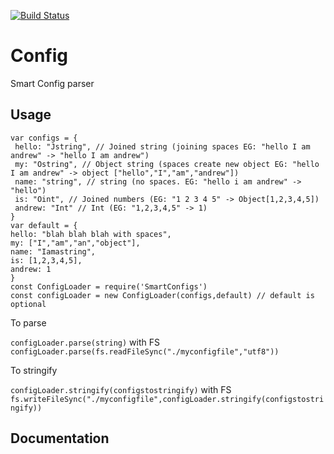 [![Build Status](https://travis-ci.org/AJS-development/Config.svg?branch=master)](https://travis-ci.org/AJS-development/Config)


# Config
Smart Config parser


## Usage
```
var configs = {
 hello: "Jstring", // Joined string (joining spaces EG: "hello I am andrew" -> "hello I am andrew")
 my: "Ostring", // Object string (spaces create new object EG: "hello I am andrew" -> object ["hello","I","am","andrew"]) 
 name: "string", // string (no spaces. EG: "hello i am andrew" -> "hello")
 is: "Oint", // Joined numbers (EG: "1 2 3 4 5" -> Object[1,2,3,4,5])
 andrew: "Int" // Int (EG: "1,2,3,4,5" -> 1)
}
var default = {
hello: "blah blah blah with spaces",
my: ["I","am","an","object"],
name: "Iamastring",
is: [1,2,3,4,5],
andrew: 1
}
const ConfigLoader = require('SmartConfigs')
const configLoader = new ConfigLoader(configs,default) // default is optional
```


To parse


`configLoader.parse(string)` with FS `configLoader.parse(fs.readFileSync("./myconfigfile","utf8"))`


To stringify


`configLoader.stringify(configstostringify)` with FS `fs.writeFileSync("./myconfigfile",configLoader.stringify(configstostringify))`


## Documentation



